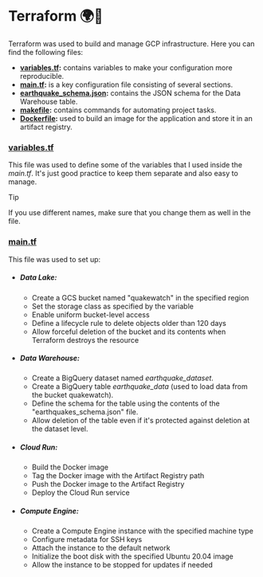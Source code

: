 # Terraform 🌍🔧
Terraform was used to build and manage GCP infrastructure. Here you can find the following files:

- **[variables.tf](./variables.tf):** contains variables to make your configuration more reproducible.
- **[main.tf](./main.tf):** is a key configuration file consisting of several sections.
- **[earthquake_schema.json](./earthquakes_schema.json):** contains the JSON schema for the Data Warehouse table.
- **[makefile](./makefile):** contains commands for automating project tasks.
- **[Dockerfile](./Dockerfile):** used to build an image for the application and store it in an artifact registry.


### [variables.tf](./variables.tf)
This file was used to define some of the variables that I used inside the *main.tf*. It's just good practice to keep them separate and also easy to manage.

> [!TIP] 
> If you use different names, make sure that you change them as well in the file.

### [main.tf](./main.tf)
This file was used to set up:

- ##### Data Lake:
  - Create a GCS bucket named "quakewatch" in the specified region
  - Set the storage class as specified by the variable
  - Enable uniform bucket-level access
  - Define a lifecycle rule to delete objects older than 120 days
  - Allow forceful deletion of the bucket and its contents when Terraform destroys the resource
   
- ##### Data Warehouse:
  - Create a BigQuery dataset named *earthquake_dataset*.
  - Create a BigQuery table *earthquake_data* (used to load data from the bucket quakewatch).
  - Define the schema for the table using the contents of the "earthquakes_schema.json" file.
  - Allow deletion of the table even if it's protected against deletion at the dataset level.

- ##### Cloud Run:
  - Build the Docker image
  - Tag the Docker image with the Artifact Registry path
  - Push the Docker image to the Artifact Registry
  - Deploy the Cloud Run service

- ##### Compute Engine:
  - Create a Compute Engine instance with the specified machine type
  - Configure metadata for SSH keys
  - Attach the instance to the default network
  - Initialize the boot disk with the specified Ubuntu 20.04 image
  - Allow the instance to be stopped for updates if needed